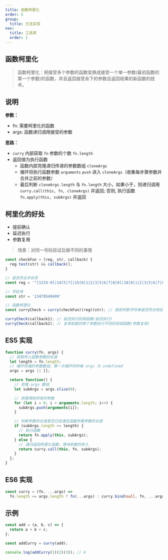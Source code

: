 ```yaml
---
title: 函数柯里化
order: 5
group:
  title: 方法实现
nav:
  title: 工具库
  order: 1
---
```


## 函数柯里化

> 函数柯里化：把接受多个参数的函数变换成接受一个单一参数(最初函数的第一个参数)的函数，并且返回接受余下的参数且返回结果的新函数的技术。

## 说明

**参数：**

- fn: 需要柯里化的函数
- args: 函数递归调用接受的参数

**思路：**

- `curry` 内部获取 `fn` 参数的个数 `fn.length`
- 返回值为执行函数
  - 函数内部克隆递归传递的参数数组 `cloneArgs`
  - 循环将执行函数参数 `arguments` `push` 进入 `cloneArgs`（收集每步骤参数并合并之前的参数）
  - 最后判断 `cloneArgs.length` 与 `fn.length` 大小，如果小于，则递归调用 `curry.call(this, fn, cloneArgs)` 并返回; 否则, 执行函数 `fn.apply(this, subArgs)` 并返回

## 柯里化的好处

- 提前确认
- 延迟执行
- 参数复用

> 场景：对同一号码验证后做不同的事情

```ts | pure
const checkFun = (reg, str, callback) {
  reg.test(str) && callback();
}

// 是否符合手机号
const reg = '^(13[0-9]|14[5|7]|15[0|1|2|3|5|6|7|8|9]|18[0|1|2|3|5|6|7|8|9])\d{8}$';

// 手机号
const str = '13479540499'

// 函数柯里化
const curryCheck = curry(checkFun)(reg)(str); // 提前判断字符串是否符合校验规则(提前确认)

curryCheck(callback1); // 延迟执行回调函数(延迟执行)
curryCheck(callback2); // 复用前面的两个参数执行不同的回调函数(参数复用)

```

## ES5 实现

```ts | pure
function curry(fn, args) {
  // 获取传入函数参数的长度
  let length = fn.length;
  // 循环存储的参数数组，第一次循环的时候 args 为 undefined
  args = args || [];

  return function() {
    // 克隆 args 数组
    let subArgs = args.slice(0);

    // 拼接得到所有的参数
    for (let i = 0; i < arguments.length; i++) {
      subArgs.push(arguments[i]);
    }

    // 判断参数的长度是否已经满足函数所需参数的长度
    if (subArgs.length >= length) {
      // 执行函数
      return fn.apply(this, subArgs);
    } else {
      // 递归返回柯里化函数，等待参数的传入
      return curry.call(this, fn, subArgs);
    }
  };
}
```

## ES6 实现

```ts | pure
const curry = (fn, ...args) =>
  fn.length <= args.length ? fn(...args) : curry.bind(null, fn, ...args);
```

## 示例

```ts | pure
const add = (a, b, c) => {
  return a + b + c;
};

const addCurry = curry(add);

console.log(addCurry(1)(2)(3)); // 6
```
